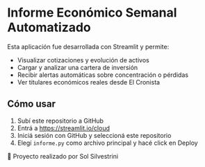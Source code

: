 # Informe Económico Semanal Automatizado

Esta aplicación fue desarrollada con Streamlit y permite:
- Visualizar cotizaciones y evolución de activos
- Cargar y analizar una cartera de inversión
- Recibir alertas automáticas sobre concentración o pérdidas
- Ver titulares económicos reales desde El Cronista

## Cómo usar

1. Subí este repositorio a GitHub
2. Entrá a https://streamlit.io/cloud
3. Iniciá sesión con GitHub y seleccioná este repositorio
4. Elegí `informe.py` como archivo principal y hacé click en Deploy

📅 Proyecto realizado por Sol Silvestrini